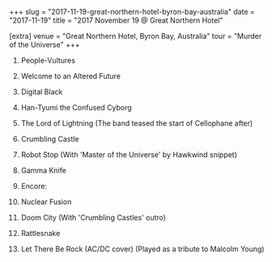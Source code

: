 +++
slug = "2017-11-19-great-northern-hotel-byron-bay-australia"
date = "2017-11-19"
title = "2017 November 19 @ Great Northern Hotel"

[extra]
venue = "Great Northern Hotel, Byron Bay, Australia"
tour = "Murder of the Universe"
+++


 1. People-Vultures

 2. Welcome to an Altered Future

 3. Digital Black

 4. Han-Tyumi the Confused Cyborg

 5. The Lord of Lightning
    (The band teased the start of Cellophane after)

 6. Crumbling Castle

 7. Robot Stop
    (With 'Master of the Universe' by Hawkwind snippet)

 8. Gamma Knife

 9. Encore:
10. Nuclear Fusion

11. Doom City
    (With 'Crumbling Castles' outro)

12. Rattlesnake

13. Let There Be Rock
    (AC/DC cover) (Played as a tribute to Malcolm Young)


